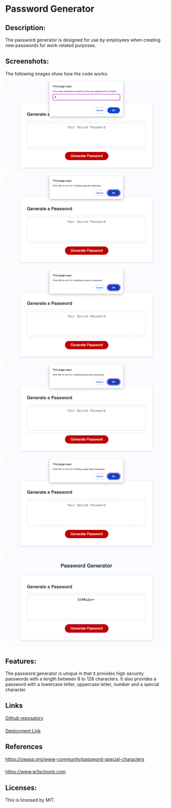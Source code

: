 # Password Generator

## Description:
The password generator is designed for use by employees when creating new passwords for work-related purposes.

## Screenshots:
The following images show how the code works: 

![character length](./assets/character-lenght.png)
![special characters](./assets/special-character.png)
![numbers](./assets/number.png)
![lowercase](./assets/lowecase.png)
![uppercase](./assets/uppercase.png)
![results](./assets/results.png)

## Features:
The password generator is unique in that it provides high security passwords with a length between 8 to 128 characters. It also provides a password with a lowercase letter, uppercase letter, number and a special character.

## Links
[Github reposatory](https://github.com/Zai-hub/password-generator)
###
[Deployment Link](file:///Users/zainabtouati/Desktop/bootcamp/password-generator/starter/index.html)

## References
https://owasp.org/www-community/password-special-characters
###
https://www.w3schools.com

## Licenses:
This is licensed by MIT. 